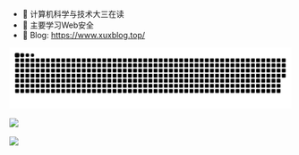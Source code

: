 - 👋 计算机科学与技术大三在读
- 🌱 主要学习Web安全
- 💞️ Blog: https://www.xuxblog.top/

![](https://raw.githubusercontent.com/Xuxfff/Xuxfff/main/assets/github-contribution-grid-snake.svg)

![](https://github-readme-stats.vercel.app/api?username=Xuxfff&show_icons=true&theme=tokyonight)

![](https://activity-graph.herokuapp.com/graph?username=Xuxfff&theme=github)


<!---
Xuxfff/Xuxfff is a ✨ special ✨ repository because its `README.md` (this file) appears on your GitHub profile.
You can click the Preview link to take a look at your changes.
--->
